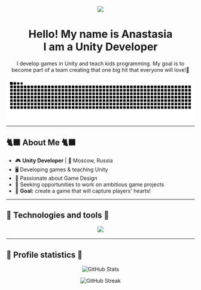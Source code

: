 <p align="center">
  <img src="https://github.com/user-attachments/assets/58c64798-cc6f-4cad-89d2-f10796b3e3ad" width="100">
</p> 
<h1 align="center">   
  Hello! My name is Anastasia 
  <br> I am a Unity Developer  
</h1> 
<p align="center"> 
  I develop games in Unity and teach kids programming. 
  My goal is to become part of a team creating that one big hit that everyone will love!🐾 
</p>


<p align="center">
  <img src="https://raw.githubusercontent.com/BESHAM0N/BESHAM0N/output/github-snake.svg?palette=custom&color_snake=#ff69b4&color_dots=#ffffff,#f0f0ff,#dab6fc&color_bg=#9b59b6" />
</p>

---

## 🐈‍⬛ **About Me** 🐈‍⬛
- 🎮 **Unity Developer** | 🌃 Moscow, Russia  
- 🖥️ Developing games & teaching Unity  
- 🐾 Passionate about Game Design 
- 🌸 Seeking opportunities to work on ambitious game projects  
- 🌠 **Goal:** create a game that will capture players' hearts!  

---

## 🔮 **Technologies and tools** 🔮
<p align="center">
  <img src="https://skillicons.dev/icons?i=unity,cs,figma,rider,css,html,mysql" />
</p>

---

## 💮 **Profile statistics** 💮
<p align="center">
  <img src="https://github-readme-stats.vercel.app/api?username=BESHAM0N&show_icons=true&theme=radical&hide_border=true" alt="GitHub Stats" />
</p>

<p align="center">
  <img src="https://github-readme-streak-stats.herokuapp.com/?user=BESHAM0N&theme=radical&hide_border=true" alt="GitHub Streak" />
</p>
